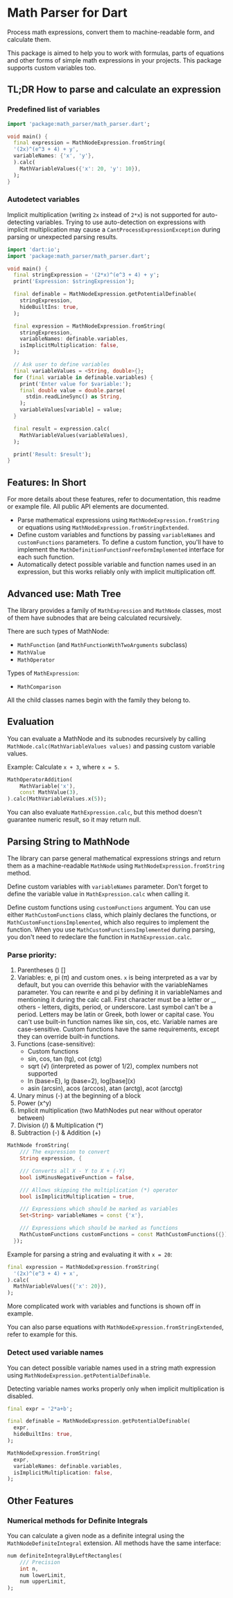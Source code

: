 # Math Parser for Dart

Process math expressions, convert them to machine-readable
form, and calculate them.

This package is aimed to help you to work with formulas,
parts of equations and other forms of simple math
expressions in your projects. This package supports custom
variables too.

## TL;DR How to parse and calculate an expression

### Predefined list of variables

```dart
import 'package:math_parser/math_parser.dart';

void main() {
  final expression = MathNodeExpression.fromString(
  '(2x)^(e^3 + 4) + y',
  variableNames: {'x', 'y'},
  ).calc(
    MathVariableValues({'x': 20, 'y': 10}),
  );
}
```

### Autodetect variables

Implicit multiplication (writing `2x` instead of `2*x`) is not supported for auto-detecting variables.
Trying to use auto-detection on expressions with implicit multiplication may cause a `CantProcessExpressionException` during parsing or unexpected parsing results.

```dart
import 'dart:io';
import 'package:math_parser/math_parser.dart';

void main() {
  final stringExpression = '(2*x)^(e^3 + 4) + y';
  print('Expression: $stringExpression');

  final definable = MathNodeExpression.getPotentialDefinable(
    stringExpression,
    hideBuiltIns: true,
  );

  final expression = MathNodeExpression.fromString(
    stringExpression,
    variableNames: definable.variables,
    isImplicitMultiplication: false,
  );

  // Ask user to define variables
  final variableValues = <String, double>{};
  for (final variable in definable.variables) {
    print('Enter value for $variable:');
    final double value = double.parse(
      stdin.readLineSync() as String,
    );
    variableValues[variable] = value;
  }

  final result = expression.calc(
    MathVariableValues(variableValues),
  );

  print('Result: $result');
}
```

## Features: In Short

For more details about these features, refer to documentation,
this readme or example file. All public API elements are
documented.

-   Parse mathematical expressions using
    `MathNodeExpression.fromString` or equations using
    `MathNodeExpression.fromStringExtended`.
-   Define custom variables and functions by passing
    `variableNames` and `customFunctions` parameters. To define
    a custom function, you'll have to implement the
    `MathDefinitionFunctionFreeformImplemented` interface for
    each such function.
-   Automatically detect possible variable and function names used in
    an expression, but this works reliably only with implicit
    multiplication off.

## Advanced use: Math Tree

The library provides a family of `MathExpression` and
`MathNode` classes, most of them have subnodes that are being
calculated recursively.

There are such types of MathNode:

-   `MathFunction` (and `MathFunctionWithTwoArguments` subclass)
-   `MathValue`
-   `MathOperator`

Types of `MathExpression`:

-   `MathComparison`

All the child classes names begin with the family they belong to.

## Evaluation

You can evaluate a MathNode and its subnodes recursively by calling
`MathNode.calc(MathVariableValues values)` and passing custom
variable values.

Example: Calculate `x + 3`, where `x = 5`.

```dart
MathOperatorAddition(
    MathVariable('x'),
    const MathValue(3),
).calc(MathVariableValues.x(5));
```

You can also evaluate `MathExpression.calc`, but this method
doesn't guarantee numeric result, so it may return null.

## Parsing String to MathNode

The library can parse general mathematical expressions strings
and return them as a machine-readable `MathNode` using
`MathNodeExpression.fromString` method.

Define custom variables with `variableNames` parameter. Don't forget to
define the variable value in `MathExpression.calc` when calling it.

Define custom functions using `customFunctions` argument. You can use either
`MathCustomFunctions` class, which plainly declares the functions, or
`MathCustomFunctionsImplemented`, which also requires to implement the
function. When you use `MathCustomFunctionsImplemented` during parsing,
you don't need to redeclare the function in `MathExpression.calc`.

### Parse priority:

1. Parentheses () []
2. Variables: e, pi (π) and custom ones. `x` is being interpreted as a var
   by default, but you can override this behavior with the variableNames
   parameter. You can rewrite e and pi by defining it in variableNames and
   mentioning it during the calc call.
   First character must be a letter or \_, others - letters, digits, period,
   or underscore. Last symbol can't be a period. Letters may be latin or
   Greek, both lower or capital case. You can't use built-in function
   names like sin, cos, etc. Variable names are case-sensitive. Custom
   functions have the same requirements, except they can override built-in
   functions.
3. Functions (case-sensitive):
    - Custom functions
    - sin, cos, tan (tg), cot (ctg)
    - sqrt (√) (interpreted as power of 1/2), complex numbers not supported
    - ln (base=E), lg (base=2), log\[base\]\(x\)
    - asin (arcsin), acos (arccos), atan (arctg), acot (arcctg)
4. Unary minus (-) at the beginning of a block
5. Power (x^y)
6. Implicit multiplication (two MathNodes put near without operator between)
7. Division (/) & Multiplication (\*)
8. Subtraction (-) & Addition (+)

```dart
MathNode fromString(
    /// The expression to convert
    String expression, {

    /// Converts all X - Y to X + (-Y)
    bool isMinusNegativeFunction = false,

    /// Allows skipping the multiplication (*) operator
    bool isImplicitMultiplication = true,

    /// Expressions which should be marked as variables
    Set<String> variableNames = const {'x'},

    /// Expressions which should be marked as functions
    MathCustomFunctions customFunctions = const MathCustomFunctions({}),
  });
```

Example for parsing a string and evaluating it with `x = 20`:

```dart
final expression = MathNodeExpression.fromString(
  '(2x)^(e^3 + 4) + x',
).calc(
  MathVariableValues({'x': 20}),
);
```

More complicated work with variables and functions is shown off in
example.

You can also parse equations with `MathNodeExpression.fromStringExtended`,
refer to example for this.

### Detect used variable names

You can detect possible variable names used in a string math expression
using `MathNodeExpression.getPotentialDefinable`.

Detecting variable names works properly only when implicit multiplication
is disabled.

```dart
final expr = '2*a+b';

final definable = MathNodeExpression.getPotentialDefinable(
  expr,
  hideBuiltIns: true,
);

MathNodeExpression.fromString(
  expr,
  variableNames: definable.variables,
  isImplicitMultiplication: false,
);
```

## Other Features

### Numerical methods for Definite Integrals

You can calculate a given node as a definite integral using
the `MathNodeDefiniteIntegral` extension. All methods have
the same interface:

```dart
num definiteIntegralByLeftRectangles(
    /// Precision
    int n,
    num lowerLimit,
    num upperLimit,
);

```
